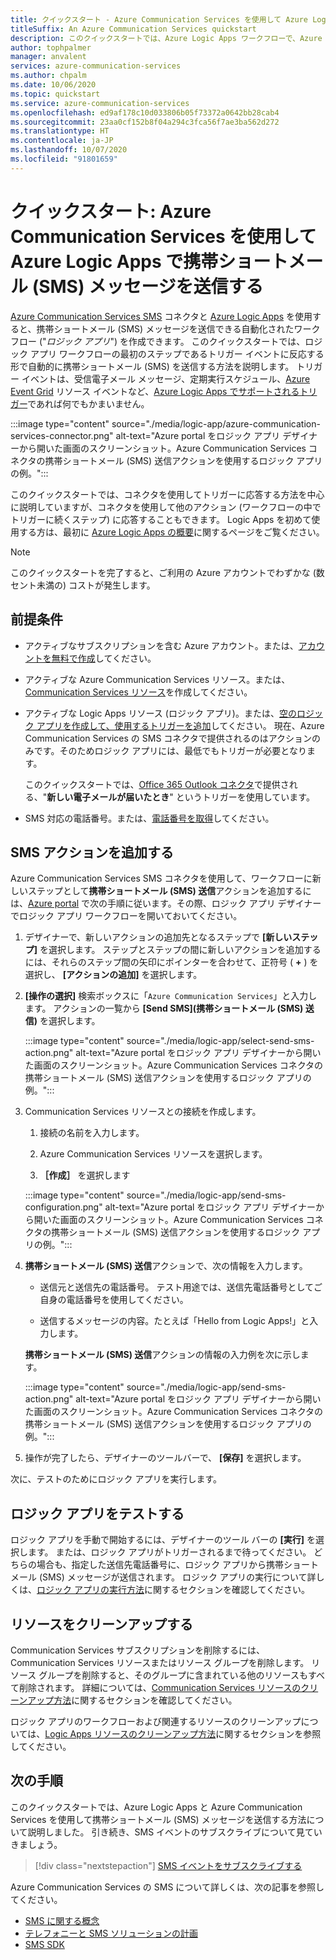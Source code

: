 ```yaml
---
title: クイックスタート - Azure Communication Services を使用して Azure Logic Apps で携帯ショートメール (SMS) メッセージを送信する
titleSuffix: An Azure Communication Services quickstart
description: このクイックスタートでは、Azure Logic Apps ワークフローで、Azure Communication Services コネクタを使用して携帯ショートメール (SMS) メッセージを送信する方法について説明します。
author: tophpalmer
manager: anvalent
services: azure-communication-services
ms.author: chpalm
ms.date: 10/06/2020
ms.topic: quickstart
ms.service: azure-communication-services
ms.openlocfilehash: ed9af178c10d033806b05f73372a0642bb28cab4
ms.sourcegitcommit: 23aa0cf152b8f04a294c3fca56f7ae3ba562d272
ms.translationtype: HT
ms.contentlocale: ja-JP
ms.lasthandoff: 10/07/2020
ms.locfileid: "91801659"
---
```

# <a name="quickstart-send-sms-messages-in-azure-logic-apps-with-azure-communication-services"></a>クイックスタート: Azure Communication Services を使用して Azure Logic Apps で携帯ショートメール (SMS) メッセージを送信する

[Azure Communication Services SMS](../../overview.md) コネクタと [Azure Logic Apps](../../../logic-apps/logic-apps-overview.md) を使用すると、携帯ショートメール (SMS) メッセージを送信できる自動化されたワークフロー ("*ロジック アプリ*") を作成できます。 このクイックスタートでは、ロジック アプリ ワークフローの最初のステップであるトリガー イベントに反応する形で自動的に携帯ショートメール (SMS) を送信する方法を説明します。 トリガー イベントは、受信電子メール メッセージ、定期実行スケジュール、[Azure Event Grid](../../../event-grid/overview.md) リソース イベントなど、[Azure Logic Apps でサポートされるトリガー](/connectors/connector-reference/connector-reference-logicapps-connectors)であれば何でもかまいません。

:::image type="content" source="./media/logic-app/azure-communication-services-connector.png" alt-text="Azure portal をロジック アプリ デザイナーから開いた画面のスクリーンショット。Azure Communication Services コネクタの携帯ショートメール (SMS) 送信アクションを使用するロジック アプリの例。":::

このクイックスタートでは、コネクタを使用してトリガーに応答する方法を中心に説明していますが、コネクタを使用して他のアクション (ワークフローの中でトリガーに続くステップ) に応答することもできます。 Logic Apps を初めて使用する方は、最初に [Azure Logic Apps の概要](../../../logic-apps/logic-apps-overview.md)に関するページをご覧ください。

> [!NOTE]
> このクイックスタートを完了すると、ご利用の Azure アカウントでわずかな (数セント未満の) コストが発生します。

## <a name="prerequisites"></a>前提条件

- アクティブなサブスクリプションを含む Azure アカウント。または、[アカウントを無料で作成](https://azure.microsoft.com/free/?WT.mc_id=A261C142F)してください。

- アクティブな Azure Communication Services リソース。または、[Communication Services リソース](../create-communication-resource.md)を作成してください。

- アクティブな Logic Apps リソース (ロジック アプリ)。または、[空のロジック アプリを作成して、使用するトリガーを追加](../../../logic-apps/quickstart-create-first-logic-app-workflow.md)してください。 現在、Azure Communication Services の SMS コネクタで提供されるのはアクションのみです。そのためロジック アプリには、最低でもトリガーが必要となります。

  このクイックスタートでは、[Office 365 Outlook コネクタ](/connectors/office365/)で提供される、"**新しい電子メールが届いたとき**" というトリガーを使用しています。

- SMS 対応の電話番号。または、[電話番号を取得](./get-phone-number.md)してください。

## <a name="add-an-sms-action"></a>SMS アクションを追加する

Azure Communication Services SMS コネクタを使用して、ワークフローに新しいステップとして**携帯ショートメール (SMS) 送信**アクションを追加するには、[Azure portal](https://portal.azure.com) で次の手順に従います。その際、ロジック アプリ デザイナーでロジック アプリ ワークフローを開いておいてください。

1. デザイナーで、新しいアクションの追加先となるステップで **[新しいステップ]** を選択します。 ステップとステップの間に新しいアクションを追加するには、それらのステップ間の矢印にポインターを合わせて、正符号 ( **+** ) を選択し、 **[アクションの追加]** を選択します。

1. **[操作の選択]** 検索ボックスに「`Azure Communication Services`」と入力します。 アクションの一覧から **[Send SMS]\(携帯ショートメール (SMS) 送信\)** を選択します。

   :::image type="content" source="./media/logic-app/select-send-sms-action.png" alt-text="Azure portal をロジック アプリ デザイナーから開いた画面のスクリーンショット。Azure Communication Services コネクタの携帯ショートメール (SMS) 送信アクションを使用するロジック アプリの例。":::

1. Communication Services リソースとの接続を作成します。

   1. 接続の名前を入力します。

   1. Azure Communication Services リソースを選択します。

   1. **［作成］** を選択します

   :::image type="content" source="./media/logic-app/send-sms-configuration.png" alt-text="Azure portal をロジック アプリ デザイナーから開いた画面のスクリーンショット。Azure Communication Services コネクタの携帯ショートメール (SMS) 送信アクションを使用するロジック アプリの例。":::

1. **携帯ショートメール (SMS) 送信**アクションで、次の情報を入力します。 

   * 送信元と送信先の電話番号。 テスト用途では、送信先電話番号としてご自身の電話番号を使用してください。

   * 送信するメッセージの内容。たとえば「Hello from Logic Apps!」と入力します。

   **携帯ショートメール (SMS) 送信**アクションの情報の入力例を次に示します。

   :::image type="content" source="./media/logic-app/send-sms-action.png" alt-text="Azure portal をロジック アプリ デザイナーから開いた画面のスクリーンショット。Azure Communication Services コネクタの携帯ショートメール (SMS) 送信アクションを使用するロジック アプリの例。":::

1. 操作が完了したら、デザイナーのツールバーで、 **[保存]** を選択します。

次に、テストのためにロジック アプリを実行します。

## <a name="test-your-logic-app"></a>ロジック アプリをテストする

ロジック アプリを手動で開始するには、デザイナーのツール バーの **[実行]** を選択します。 または、ロジック アプリがトリガーされるまで待ってください。 どちらの場合も、指定した送信先電話番号に、ロジック アプリから携帯ショートメール (SMS) メッセージが送信されます。 ロジック アプリの実行について詳しくは、[ロジック アプリの実行方法](../../../logic-apps/quickstart-create-first-logic-app-workflow.md#run-your-logic-app)に関するセクションを確認してください。

## <a name="clean-up-resources"></a>リソースをクリーンアップする

Communication Services サブスクリプションを削除するには、Communication Services リソースまたはリソース グループを削除します。 リソース グループを削除すると、そのグループに含まれている他のリソースもすべて削除されます。 詳細については、[Communication Services リソースのクリーンアップ方法](../create-communication-resource.md#clean-up-resources)に関するセクションを確認してください。

ロジック アプリのワークフローおよび関連するリソースのクリーンアップについては、[Logic Apps リソースのクリーンアップ方法](../../../logic-apps/quickstart-create-first-logic-app-workflow.md#clean-up-resources)に関するセクションを参照してください。

## <a name="next-steps"></a>次の手順

このクイックスタートでは、Azure Logic Apps と Azure Communication Services を使用して携帯ショートメール (SMS) メッセージを送信する方法について説明しました。 引き続き、SMS イベントのサブスクライブについて見ていきましょう。

> [!div class="nextstepaction"]
> [SMS イベントをサブスクライブする](./handle-sms-events.md)

Azure Communication Services の SMS について詳しくは、次の記事を参照してください。

- [SMS に関する概念](../../concepts/telephony-sms/concepts.md)
- [テレフォニーと SMS ソリューションの計画](../../concepts/telephony-sms/plan-solution.md)
- [SMS SDK](../../concepts/telephony-sms/sdk-features.md)
